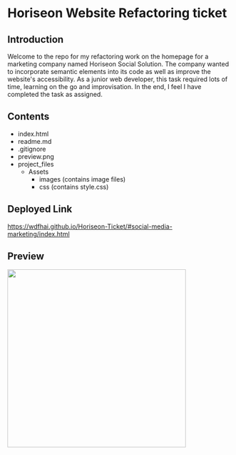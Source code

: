 # Horiseon Website Refactoring ticket

## Introduction

Welcome to the repo for my refactoring work on the homepage for a marketing company named Horiseon Social Solution. The company wanted to incorporate semantic elements into its code as well as improve the website's accessibility. As a junior web developer, this task required lots of time, learning on the go and improvisation. In the end, I feel I have completed the task as assigned.

## Contents

- index.html
- readme.md
- .gitignore
- preview.png
- project_files
  - Assets
    - images (contains image files)
    - css (contains style.css)

## Deployed Link

https://wdfhai.github.io/Horiseon-Ticket/#social-media-marketing/index.html

## Preview

<img src="preview.png" height="400px" weight="600px">
